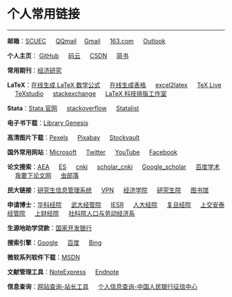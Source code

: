 # 个人常用链接

----------

**邮箱**：[SCUEC](https://exmail.qq.com/) &emsp; [QQmail](https://mail.qq.com/) &emsp;[Gmail](https://mail.google.com/mail/u/0/#inbox) &emsp; [163.com](https://mail.163.com/) &emsp; [Outlook](https://outlook.live.com/mail/inbox) 

**个人主页**： [GitHub](https://github.com/Meiting-Wang) &emsp; [码云](https://gitee.com/wangmeiting)  &emsp; [CSDN](https://blog.csdn.net/wangmeitingaa)  &emsp; [简书](https://www.jianshu.com/u/86e99383f572) &emsp;

**常用期刊**：[经济研究](http://www.erj.cn/)

**LaTeX**：[在线生成 LaTeX 数学公式](https://www.codecogs.com/latex/eqneditor.php) &emsp; [在线生成表格](http://www.tablesgenerator.com/markdown_tables) &emsp; [excel2latex](https://www.cnblogs.com/hnuhui/p/5612118.html) &emsp; [TeX Live](https://www.tug.org/texlive/) &emsp; [TeXstudio](https://www.texstudio.org/) &emsp; [stackexchange](https://tex.stackexchange.com/) &emsp; [LaTeX 科技排版工作室](https://www.latexstudio.net/) &emsp; 

**Stata**：[Stata 官网](https://www.stata.com) &emsp; [stackoverflow](https://stackoverflow.com/) &emsp; [Statalist](https://www.statalist.org/)

**电子书下载**：[Library Genesis](http://gen.lib.rus.ec/) &emsp; 

**高清图片下载**：[Pexels](https://www.pexels.com/) &emsp; [Pixabay](https://pixabay.com/) &emsp; [Stockvault](https://www.stockvault.net/)

**国外常用网站**：[Microsoft](https://account.microsoft.com/account/Account?lang=zh-CN&refd=account.live.com&refp=landing&mkt=ZH-CN&ru=https://account.microsoft.com/?lang=zh-CN&refd=account.live.com&refp=landing&mkt=ZH-CN&destrt=home-index) &emsp; [Twitter](https://twitter.com) &emsp; [YouTube](https://www.youtube.com/) &emsp; [Facebook](https://www.facebook.com/)

**论文搜索**：[AEA](https://www.aeaweb.org/) &emsp; [ES](https://www.econometricsociety.org/) &emsp; [cnki](https://www.cnki.net/) &emsp; [scholar_cnki](http://scholar.cnki.net/) &emsp; [Google_scholar](https://scholar.google.com)  &emsp; [百度学术](http://xueshu.baidu.com/) &emsp; [我要下论文网](http://www.51xialunwen.com/) &emsp; [虫部落](https://scholar.chongbuluo.com/)

**民大链接**：[研究生信息管理系统](http://id.scuec.edu.cn/authserver/login?service=http://yjs.scuec.edu.cn/epstar/login/index.jsp) &emsp; [VPN](https://vpn.scuec.edu.cn/por/login_psw.csp?rnd=0.305955907343418#https://vpn.scuec.edu.cn/) &emsp; [经济学院](http://www.scuec.edu.cn/economics/) &emsp; [研究生院](http://www.scuec.edu.cn/yjsy/) &emsp; [图书馆](http://www.lib.scuec.edu.cn/) &emsp; 

**申请博士**：[华科经院](http://eco.hust.edu.cn/) &emsp; [武大经管院](http://ems.whu.edu.cn/) &emsp; [IESR](https://iesr.jnu.edu.cn/#/) &emsp; [人大经院](http://econ.ruc.edu.cn/) &emsp; [复旦经院](https://econ.fudan.edu.cn/) &emsp; [上交安泰经管院](http://www.acem.sjtu.edu.cn/) &emsp; [上财经院](http://econ.shufe.edu.cn/) &emsp; [社科院人口与劳动经济系](http://iple.cssn.cn/) &emsp; 

**生源地助学贷款**：[国家开发银行](https://sls.cdb.com.cn/#/)

**搜索引擎**：[Google](https://www.google.com.hk) &emsp; [百度](https://www.baidu.com) &emsp; [Bing](https://cn.bing.com/)

**微软系列软件下载**：[MSDN](https://msdn.itellyou.cn/) &emsp; 

**文献管理工具**：[NoteExpress](http://www.inoteexpress.com/aegean/) &emsp; [Endnote](https://access.clarivate.com/login?app=endnote) &emsp; 

**信息查询**：[网站查询-站长工具](http://tool.chinaz.com/) &emsp; [个人信息查询-中国人民银行征信中心](http://www.pbccrc.org.cn/zxzx/index.shtml)



